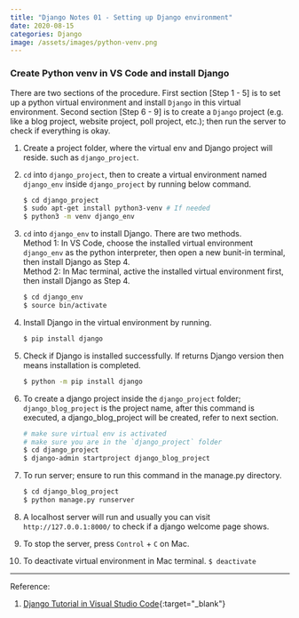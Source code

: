 ```yaml
---
title: "Django Notes 01 - Setting up Django environment"
date: 2020-08-15
categories: Django
image: /assets/images/python-venv.png
---
```


### Create Python venv in VS Code and install Django
There are two sections of the procedure. First section [Step 1 - 5] is to set up a python virtual environment and install `Django` in this virtual environment. Second section [Step 6 - 9] is to create a `Django` project (e.g. like a blog project, website project, poll project, etc.); then run the server to check if everything is okay.

1.  Create a project folder, where the virtual env and Django project will reside. such as `django_project`.
2.  `cd` into `django_project`, then to create a virtual environment named `django_env` inside `django_project` by running below command.

    ```sh
    $ cd django_project
    $ sudo apt-get install python3-venv # If needed
    $ python3 -m venv django_env
    ```

3.  `cd` into `django_env` to install Django. There are two methods.  
    Method 1: In VS Code, choose the installed virtual environment `django_env` as the python interpreter, then open a new bunit-in terminal, then install Django as Step 4.  
    Method 2: In Mac terminal, active the installed virtual environment first, then install Django as Step 4.

    ```sh
    $ cd django_env
    $ source bin/activate
    ```

4.  Install Django in the virtual environment by running.

    ```sh
    $ pip install django
    ```

5.  Check if Django is installed successfully. If returns Django version then means installation is completed.

    ```sh
    $ python -m pip install django
    ```

6.  To create a django project inside the `django_project` folder; `django_blog_project` is the project name, after this command is executed, a django_blog_project will be created, refer to next section. 

    ```sh
    # make sure virtual env is activated
    # make sure you are in the `django_project` folder
    $ cd django_project
    $ django-admin startproject django_blog_project
    ```

7.  To run server; ensure to run this command in the manage.py directory.

    ```sh
    $ cd django_blog_project
    $ python manage.py runserver
    ```

8.	A localhost server will run and usually you can visit `http://127.0.0.1:8000/` to check if a django welcome page shows.  

9.	To stop the server, press `Control` + `C` on Mac.

10. To deactivate virtual environment in Mac terminal.
    `$ deactivate`  

***
Reference: 
1. [Django Tutorial in Visual Studio Code](https://code.visualstudio.com/docs/python/tutorial-django){:target="\_blank"}
